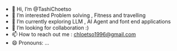 - 👋 Hi, I’m @TashiChoetso
- 👀 I’m interested Problem solving , Fitness and travelling 
- 🌱 I’m currently exploring LLM , AI Agent and font end applications 
- 💞️ I’m looking for  collaboration  :)
- 📫 How to reach out me   : chloetso1996@gmail.com  
- 😄 Pronouns: ...

<!---
TashiChoetso/TashiChoetso is a ✨ special ✨ repository because its `README.md` (this file) appears on your GitHub profile.
You can click the Preview link to take a look at your changes.
--->
